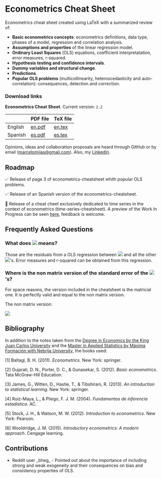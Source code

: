 # Econometrics Cheat Sheet

Econometrics cheat sheet created using LaTeX with a summarized review of:

* **Basic econometrics concepts**: econometrics definitions, data type, phases of a model, regression and correlation analysis.
* **Assumptions and properties** of the linear regression model.
* **Ordinary Least Squares** (OLS) equations, coefficient interpretatation, error measures, r-squared.
* **Hypothesis testing and confidence intervals**.
* **Dummy variables and structural change**.
* **Predictions**.
* **Popular OLS problems** (multicollinearity, heteroscedasticity and auto-correlation): consequences, detection and correction.

### Download links

**Econometrics Cheat Sheet**. Current version: `2.2`

|         | PDF file | TeX file |
|---------|----------|----------|
| English |  [en.pdf](econometrics-cheatsheet/econometrics-cheatsheet-en.pdf)  |  [en.tex](econometrics-cheatsheet/econometrics-cheatsheet-en.tex)  |
| Spanish |  [es.pdf](econometrics-cheatsheet/econometrics-cheatsheet-es.pdf)  |  [es.tex](econometrics-cheatsheet/econometrics-cheatsheet-es.tex)  |


Opinions, ideas and collaboration proposals are heard through GitHub or by email (marcelomijas@gmail.com). Also, my [LinkedIn](https://www.linkedin.com/in/marcelomorenop/).

## Roadmap

:white_check_mark: Release of page 3 of econometrics-cheatsheet whith popular OLS problems.

:white_check_mark: Release of an Spanish version of the econometrics-cheatsheet.

:construction: Release of a cheat cheet exclusively dedicated to time series in the context of econometrics (time-series-cheatsheet). A preview of the Work In Progress can be seen [here](time-series-cheatsheet/time-series-cheatsheet-en.pdf), feedback is welcome.

## Frequently Asked Questions

### What does ![](https://render.githubusercontent.com/render/math?math=\text{residualized}x_j) means?

Those are the residuals from a OLS regression between ![](https://render.githubusercontent.com/render/math?math=x_j) and all the other ![](https://render.githubusercontent.com/render/math?math=x)'s. Error measures and r-squared can be obtained from this regression.

### Where is the non matrix version of the standard error of the ![](https://render.githubusercontent.com/render/math?math=\hat{\beta})'s?

For space reasons, the version included in the cheatsheet is the matricial one. It is perfectly valid and equal to the non matrix version.

The non matrix version:

![](https://render.githubusercontent.com/render/math?math=se(\hat{\beta}_j)=\sqrt{\frac{\hat{\sigma}^2}{SST_j(1-R^2_j)}},j=1,...,k)

## Bibliography

In addition to the notes taken from the [Degree in Economics by the King Juan Carlos University](https://www.urjc.es/universidad/calidad/560-economia) and the [Master in Applied Statistics by Máxima Formación with Nebrija University](https://www.maximaformacion.es/masters/master-de-estadistica-aplicada-con-r-software/), the books used:

[1] Baltagi, B. H. (2011). *Econometrics*. New York: springer.

[2] Gujarati, D. N., Porter, D. C., & Gunasekar, S. (2012). *Basic econometrics*. Tata McGraw-Hill Education.

[3] James, G., Witten, D., Hastie, T., & Tibshirani, R. (2013). *An introduction to statistical learning*. New York: springer.

[4] Ruiz-Maya, L., & Pliego, F. J. M. (2004). *Fundamentos de inferencia estadística*. AC.

[5] Stock, J. H., & Watson, M. W. (2012). *Introduction to econometrics*. New York: Pearson.

[6] Wooldridge, J. M. (2015). *Introductory econometrics: A modern approach*. Cengage learning.

## Contributions

* Reddit user \_bheg_ - Pointed out about the importance of including strong and weak exogeneity and their consequences on bias and consistency properties of OLS.
